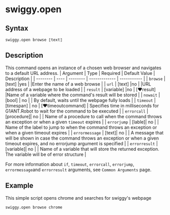 # swiggy.open

## Syntax

```G1ANT
swiggy.open browse ⟦text⟧
```

## Description

This command opens an instance of a chosen web browser and navigates to a default URL address.
| Argument | Type | Required | Default Value | Description |
| -------- | ---- | -------- | ------------- | ----------- |
| `browse` | [text] |yes  |    |Enter the name of a web browse |
| `url`    | [text] |no   |    |URL address of a webpage to be loaded |
| `result` | [variable] |no |  [♥result] |Name of a variable where the command's result will be stored |
| `nowait` | [bool] | no |  | By default, waits until the webpage fully loads |
| `timeout` | [timespan]  | no | [♥timeoutcommand] | Specifies time in milliseconds for G1ANT.Robot to wait for the command to be executed |
| `errorcall` | [procedure]| no |     | Name of a procedure to call when the command throws an exception or when a given `timeout` expires |
| `errorjump` | [lable]| no |     | Name of the label to jump to when the command throws an exception or when a given timeout expires |
| `errormessage` | [text]| no |     | A message that will be shown in case the command throws an exception or when a given timeout expires, and no errorjump argument is specified |
| `errorresult` | [variable]| no |     | Name of a variable that will store the returned exception. The variable will be of error structure |

For more information about `if`, `timeout`, `errorcall`, `errorjump`, `errormessage`and `errorresult` arguments, see `Common Arguments` page.

## Example

This simple script opens chrome and searches for swiggy's webpage

```G1ANT
swiggy.open browse chrome
```
